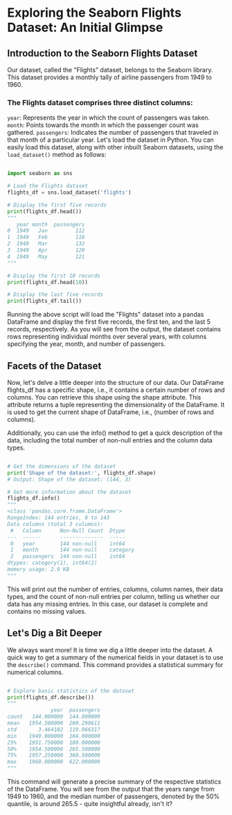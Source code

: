# Exploring the Seaborn Flights Dataset: An Initial Glimpse

## Introduction to the Seaborn Flights Dataset

Our dataset, called the "Flights" dataset, belongs to the Seaborn library. This dataset provides a monthly tally of airline passengers from 1949 to 1960.

### The Flights dataset comprises three distinct columns:

`year`: Represents the year in which the count of passengers was taken.
`month`: Points towards the month in which the passenger count was gathered.
`passengers`: Indicates the number of passengers that traveled in that month of a particular year.
Let's load the dataset in Python. You can easily load this dataset, along with other inbuilt Seaborn datasets, using the `load_dataset()` method as follows:

```Python

import seaborn as sns

# Load the Flights dataset
flights_df = sns.load_dataset('flights')

# Display the first five records
print(flights_df.head())
"""
   year month  passengers
0  1949   Jan         112
1  1949   Feb         118
2  1949   Mar         132
3  1949   Apr         129
4  1949   May         121
"""

# Display the first 10 records
print(flights_df.head(10))

# Display the last five records
print(flights_df.tail())
```
Running the above script will load the "Flights" dataset into a pandas DataFrame and display the first five records, the first ten, and the last 5 records, respectively. As you will see from the output, the dataset contains rows representing individual months over several years, with columns specifying the year, month, and number of passengers.

## Facets of the Dataset

Now, let's delve a little deeper into the structure of our data. Our DataFrame flights_df has a specific shape, i.e., it contains a certain number of rows and columns. You can retrieve this shape using the shape attribute. This attribute returns a tuple representing the dimensionality of the DataFrame. It is used to get the current shape of DataFrame, i.e., (number of rows and columns).

Additionally, you can use the info() method to get a quick description of the data, including the total number of non-null entries and the column data types.

```Python

# Get the dimensions of the dataset
print('Shape of the dataset:', flights_df.shape)
# Output: Shape of the dataset: (144, 3)

# Get more information about the dataset
flights_df.info()
"""
<class 'pandas.core.frame.DataFrame'>
RangeIndex: 144 entries, 0 to 143
Data columns (total 3 columns):
 #   Column      Non-Null Count  Dtype   
---  ------      --------------  -----   
 0   year        144 non-null    int64   
 1   month       144 non-null    category
 2   passengers  144 non-null    int64   
dtypes: category(1), int64(2)
memory usage: 2.9 KB
"""
```
This will print out the number of entries, columns, column names, their data types, and the count of non-null entries per column, telling us whether our data has any missing entries. In this case, our dataset is complete and contains no missing values.

## Let's Dig a Bit Deeper

We always want more! It is time we dig a little deeper into the dataset. A quick way to get a summary of the numerical fields in your dataset is to use the `describe()` command. This command provides a statistical summary for numerical columns.

```Python

# Explore basic statistics of the dataset
print(flights_df.describe())
"""
              year  passengers
count   144.000000  144.000000
mean   1954.500000  280.298611
std       3.464102  119.966317
min    1949.000000  104.000000
25%    1951.750000  180.000000
50%    1954.500000  265.500000
75%    1957.250000  360.500000
max    1960.000000  622.000000
"""
```
This command will generate a precise summary of the respective statistics of the DataFrame. You will see from the output that the years range from 1949 to 1960, and the median number of passengers, denoted by the 50% quantile, is around 265.5 - quite insightful already, isn't it?

